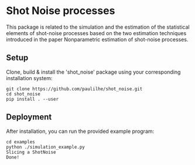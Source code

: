 # Shot Noise processes

This package is related to the simulation and the estimation of the statistical elements
of shot-noise processes based on the two estimation techniques introduced in the paper
Nonparametric estimation of shot-noise processes.

## Setup

Clone, build & install the 'shot_noise' package using your corresponding installation system:

```
git clone https://github.com/paulilhe/shot_noise.git
cd shot_noise
pip install . --user
```

## Deployment

After installation, you can run the provided example program:

```
cd examples
python ./simulation_example.py 
Slicing a ShotNoise
Done!
```
